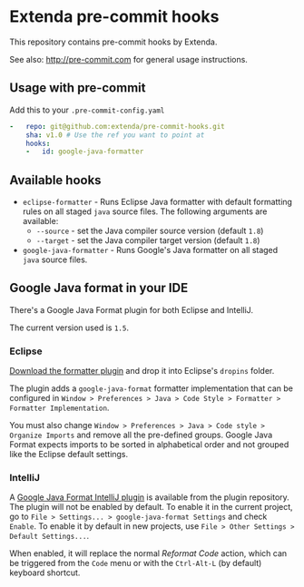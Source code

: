 # Extenda pre-commit hooks

This repository contains pre-commit hooks by Extenda.

See also: http://pre-commit.com for general usage instructions.

## Usage with pre-commit

Add this to your `.pre-commit-config.yaml`

```yaml
-   repo: git@github.com:extenda/pre-commit-hooks.git
    sha: v1.0 # Use the ref you want to point at
    hooks:
    -   id: google-java-formatter
```

## Available hooks

* `eclipse-formatter` - Runs Eclipse Java formatter with default formatting rules on all staged `java` source files. The following arguments are available:
  * `--source` - set the Java compiler source version (default `1.8`)
  * `--target` - set the Java compiler target version (default `1.8`)
* `google-java-formatter` - Runs Google's Java formatter on all staged `java` source files.

## Google Java format in your IDE

There's a Google Java Format plugin for both Eclipse and IntelliJ.

The current version used is `1.5`.

### Eclipse

[Download the formatter plugin](https://github.com/google/google-java-format/releases/download/google-java-format-1.5/google-java-format-eclipse-plugin_1.5.0.jar) and drop it into Eclipse's `dropins` folder.

The plugin adds a `google-java-format` formatter implementation that can be configured in `Window > Preferences > Java > Code Style > Formatter > Formatter Implementation`.

You must also change `Window > Preferences > Java > Code style > Organize Imports` and remove all the pre-defined groups. Google Java Format expects imports to be sorted in alphabetical order and not grouped like the Eclipse default settings.

### IntelliJ

A [Google Java Format IntelliJ plugin](https://plugins.jetbrains.com/plugin/8527) is available from the plugin repository. The plugin will not be enabled by default. To enable it in the current project, go to `File > Settings... > google-java-format Settings` and check `Enable`. To enable it by default in new projects, use `File > Other Settings > Default Settings...`.

When enabled, it will replace the normal _Reformat Code_ action, which can be triggered from the `Code` menu or with the `Ctrl-Alt-L` (by default) keyboard shortcut.
